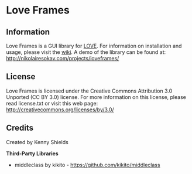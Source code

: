 # Love Frames

## Information

Love Frames is a GUI library for [LOVE](https://love2d.org/). For information on installation and usage, please visit the [wiki](https://github.com/NikolaiResokav/LoveFrames/wiki). A demo of the library can be found at: http://nikolairesokav.com/projects/loveframes/

## License

Love Frames is licensed under the Creative Commons Attribution 3.0 Unported (CC BY 3.0) license.
For more information on this license, please read license.txt or visit this web page: http://creativecommons.org/licenses/by/3.0/

## Credits

Created by Kenny Shields

**Third-Party Libraries**

- middleclass by kikito - https://github.com/kikito/middleclass
